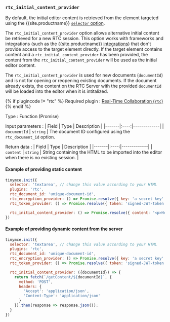 ### `rtc_initial_content_provider`

By default, the initial editor content is retrieved from the element targeted using the {{site.productname}} [`selector` option]({{site.baseurl}}/configure/integration-and-setup/#selector).

The `rtc_initial_content_provider` option allows alternative initial content be retrieved for a new RTC session. This option works with frameworks and integrations (such as the {{site.productname}} [integrations]({{site.baseurl}}/integrations/)) that don't provide access to the target element directly. If the target element contains content and a `rtc_initial_content_provider` has been provided, the content from the `rtc_initial_content_provider` will be used as the initial editor content.

The `rtc_initial_content_provider` is used for new documents (`documentId`) and is not for opening or reopening existing documents. If the document already exists, the content on the RTC Server with the provided `documentId` will be loaded into the editor when it is intitalized.

{% if plugincode != "rtc" %}
Required plugin
: [Real-Time Collaboration (`rtc`)]({{site.baseurl}}/plugins/premium/rtc/)
{% endif %}

Type
: Function (Promise)

Input parameters
: | Field | Type | Description |
|-------|:----:|-------------|
| `documentId` | `string` | The document ID configured using the `rtc_document_id` option.

Return data
: | Field | Type | Description |
|-------|:----:|-------------|
| `content` | `string` | String containing the HTML to be imported into the editor when there is no existing session. |

#### Example of providing static content

```js
tinymce.init({
  selector: 'textarea', // change this value according to your HTML
  plugins: 'rtc',
  rtc_document_id: 'unique-document-id',
  rtc_encryption_provider: () => Promise.resolve({ key: 'a secret key' }),
  rtc_token_provider: () => Promise.resolve({ token: 'signed-JWT-token' }),

  rtc_initial_content_provider: () => Promise.resolve({ content: "<p>Hello world!</p>" })
})
```

#### Example of providing dynamic content from the server

```js
tinymce.init({
  selector: 'textarea', // change this value according to your HTML
  plugins: 'rtc',
  rtc_document_id: 'unique-document-id',
  rtc_encryption_provider: () => Promise.resolve({ key: 'a secret key' }),
  rtc_token_provider: () => Promise.resolve({ token: 'signed-JWT-token' }),

  rtc_initial_content_provider: ({documentId}) => {
    return fetch(`/getContent/${documentId}`, {
      method: 'POST',
      headers: {
        'Accept': 'application/json',
        'Content-Type': 'application/json'
      }
    }).then(response => response.json());
  }
})
```